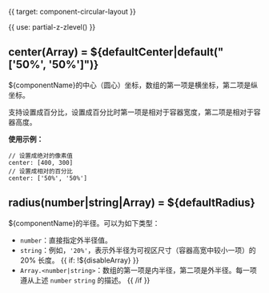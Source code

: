 
{{ target: component-circular-layout }}

{{ use: partial-z-zlevel() }}

## center(Array) = ${defaultCenter|default("['50%', '50%']")}

<ExampleUIControlPercentVector dims="x,y" />

${componentName}的中心（圆心）坐标，数组的第一项是横坐标，第二项是纵坐标。

支持设置成百分比，设置成百分比时第一项是相对于容器宽度，第二项是相对于容器高度。

**使用示例：**
```
// 设置成绝对的像素值
center: [400, 300]
// 设置成相对的百分比
center: ['50%', '50%']
```

## radius(number|string|Array) = ${defaultRadius}

<ExampleUIControlPercentVector dims="inner,outer" default="0%, 75%" />

${componentName}的半径。可以为如下类型：

+ `number`：直接指定外半径值。
+ `string`：例如，`'20%'`，表示外半径为可视区尺寸（容器高宽中较小一项）的 20% 长度。
{{ if: !${disableArray} }}
+ `Array.<number|string>`：数组的第一项是内半径，第二项是外半径。每一项遵从上述 `number` `string` 的描述。
{{ /if }}

